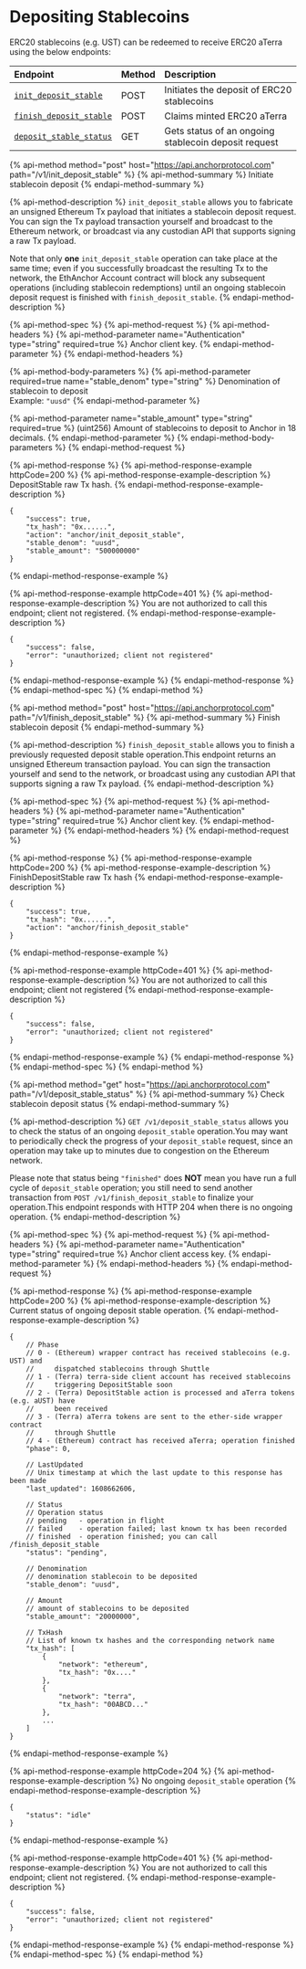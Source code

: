 # Depositing Stablecoins

ERC20 stablecoins \(e.g. UST\) can be redeemed to receive ERC20 aTerra using the below endpoints:

| Endpoint | Method | Description |
| :--- | :--- | :--- |
| [`init_deposit_stable`](depositing-stablecoins.md#initiate-stablecoin-deposit) | POST | Initiates the deposit of ERC20 stablecoins |
| [`finish_deposit_stable`](depositing-stablecoins.md#finish-stablecoin-deposit) | POST | Claims minted ERC20 aTerra |
| [`deposit_stable_status`](depositing-stablecoins.md#get-stablecoin-deposit-status) | GET | Gets status of an ongoing stablecoin deposit request |

{% api-method method="post" host="https://api.anchorprotocol.com" path="/v1/init\_deposit\_stable" %}
{% api-method-summary %}
Initiate stablecoin deposit
{% endapi-method-summary %}

{% api-method-description %}
`init_deposit_stable` allows you to fabricate an unsigned Ethereum Tx payload that initiates a stablecoin deposit request. You can sign the Tx payload transaction yourself and broadcast to the Ethereum network, or broadcast via any custodian API that supports signing a raw Tx payload.  
  
Note that only **one** `init_deposit_stable` operation can take place at the same time; even if you successfully broadcast the resulting Tx to the network, the EthAnchor Account contract will block any subsequent operations \(including stablecoin redemptions\) until an ongoing stablecoin deposit request is finished with `finish_deposit_stable`.
{% endapi-method-description %}

{% api-method-spec %}
{% api-method-request %}
{% api-method-headers %}
{% api-method-parameter name="Authentication" type="string" required=true %}
Anchor client key.
{% endapi-method-parameter %}
{% endapi-method-headers %}

{% api-method-body-parameters %}
{% api-method-parameter required=true name="stable\_denom" type="string" %}
Denomination of stablecoin to deposit  
Example: `"uusd"`
{% endapi-method-parameter %}

{% api-method-parameter name="stable\_amount" type="string" required=true %}
\(uint256\) Amount of stablecoins to deposit to Anchor in 18 decimals.
{% endapi-method-parameter %}
{% endapi-method-body-parameters %}
{% endapi-method-request %}

{% api-method-response %}
{% api-method-response-example httpCode=200 %}
{% api-method-response-example-description %}
DepositStable raw Tx hash.
{% endapi-method-response-example-description %}

```text
{
    "success": true,
    "tx_hash": "0x......",
    "action": "anchor/init_deposit_stable",
    "stable_denom": "uusd", 
    "stable_amount": "500000000"
}
```
{% endapi-method-response-example %}

{% api-method-response-example httpCode=401 %}
{% api-method-response-example-description %}
You are not authorized to call this endpoint; client not registered.
{% endapi-method-response-example-description %}

```text
{
    "success": false,
    "error": "unauthorized; client not registered"
}
```
{% endapi-method-response-example %}
{% endapi-method-response %}
{% endapi-method-spec %}
{% endapi-method %}

{% api-method method="post" host="https://api.anchorprotocol.com" path="/v1/finish\_deposit\_stable" %}
{% api-method-summary %}
Finish stablecoin deposit
{% endapi-method-summary %}

{% api-method-description %}
`finish_deposit_stable` allows you to finish a previously requested deposit stable operation.This endpoint returns an unsigned Ethereum transaction payload. You can sign the transaction yourself and send to the network, or broadcast using any custodian API that supports signing a raw Tx payload.
{% endapi-method-description %}

{% api-method-spec %}
{% api-method-request %}
{% api-method-headers %}
{% api-method-parameter name="Authentication" type="string" required=true %}
Anchor client key.
{% endapi-method-parameter %}
{% endapi-method-headers %}
{% endapi-method-request %}

{% api-method-response %}
{% api-method-response-example httpCode=200 %}
{% api-method-response-example-description %}
FinishDepositStable raw Tx hash
{% endapi-method-response-example-description %}

```text
{
    "success": true,
    "tx_hash": "0x......",
    "action": "anchor/finish_deposit_stable"
}
```
{% endapi-method-response-example %}

{% api-method-response-example httpCode=401 %}
{% api-method-response-example-description %}
You are not authorized to call this endpoint; client not registered
{% endapi-method-response-example-description %}

```text
{
    "success": false,
    "error": "unauthorized; client not registered"
}
```
{% endapi-method-response-example %}
{% endapi-method-response %}
{% endapi-method-spec %}
{% endapi-method %}

{% api-method method="get" host="https://api.anchorprotocol.com" path="/v1/deposit\_stable\_status" %}
{% api-method-summary %}
Check stablecoin deposit status
{% endapi-method-summary %}

{% api-method-description %}
`GET /v1/deposit_stable_status` allows you to check the status of an ongoing `deposit_stable` operation.You may want to periodically check the progress of your `deposit_stable` request, since an operation may take up to minutes due to congestion on the Ethereum network.  
  
Please note that status being `"finished"` does **NOT** mean you have run a full cycle of `deposit_stable` operation; you still need to send another transaction from `POST /v1/finish_deposit_stable` to finalize your operation.This endpoint responds with HTTP 204 when there is no ongoing operation.
{% endapi-method-description %}

{% api-method-spec %}
{% api-method-request %}
{% api-method-headers %}
{% api-method-parameter name="Authentication" type="string" required=true %}
Anchor client access key.
{% endapi-method-parameter %}
{% endapi-method-headers %}
{% endapi-method-request %}

{% api-method-response %}
{% api-method-response-example httpCode=200 %}
{% api-method-response-example-description %}
Current status of ongoing deposit stable operation.
{% endapi-method-response-example-description %}

```text
{
    // Phase
    // 0 - (Ethereum) wrapper contract has received stablecoins (e.g. UST) and 
    //     dispatched stablecoins through Shuttle
    // 1 - (Terra) terra-side client account has received stablecoins
    //     triggering DepositStable soon
    // 2 - (Terra) DepositStable action is processed and aTerra tokens (e.g. aUST) have
    //     been received
    // 3 - (Terra) aTerra tokens are sent to the ether-side wrapper contract
    //     through Shuttle
    // 4 - (Ethereum) contract has received aTerra; operation finished
    "phase": 0,

    // LastUpdated
    // Unix timestamp at which the last update to this response has been made
    "last_updated": 1608662606,

    // Status
    // Operation status
    // pending   - operation in flight
    // failed    - operation failed; last known tx has been recorded
    // finished  - operation finished; you can call /finish_deposit_stable
    "status": "pending",

    // Denomination
    // denomination stablecoin to be deposited
    "stable_denom": "uusd", 

    // Amount
    // amount of stablecoins to be deposited
    "stable_amount": "20000000",

    // TxHash
    // List of known tx hashes and the corresponding network name
    "tx_hash": [
        {
            "network": "ethereum",
            "tx_hash": "0x...."
        },
        {
            "network": "terra",
            "tx_hash": "00ABCD..."
        },
        ...
    ]
}
```
{% endapi-method-response-example %}

{% api-method-response-example httpCode=204 %}
{% api-method-response-example-description %}
No ongoing `deposit_stable` operation
{% endapi-method-response-example-description %}

```text
{
    "status": "idle"
}
```
{% endapi-method-response-example %}

{% api-method-response-example httpCode=401 %}
{% api-method-response-example-description %}
You are not authorized to call this endpoint; client not registered.
{% endapi-method-response-example-description %}

```text
{
    "success": false,
    "error": "unauthorized; client not registered"
}
```
{% endapi-method-response-example %}
{% endapi-method-response %}
{% endapi-method-spec %}
{% endapi-method %}

